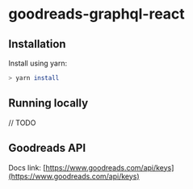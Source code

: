 # goodreads-graphql-react

## Installation

Install using yarn:
```bash
> yarn install
```

## Running locally
// TODO

## Goodreads API

Docs link: [https://www.goodreads.com/api/keys](https://www.goodreads.com/api/keys)